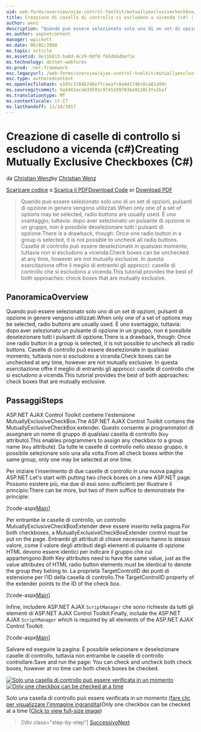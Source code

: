 ```yaml
---
uid: web-forms/overview/ajax-control-toolkit/mutuallyexclusivecheckbox/creating-mutually-exclusive-checkboxes-cs
title: Creazione di caselle di controllo si escludono a vicenda (c#) | Documenti Microsoft
author: wenz
description: "Quando può essere selezionato solo uno di un set di opzioni, pulsanti di opzione in genere vengono utilizzati. È uno svantaggio, tuttavia: dopo aver selezionato un pulsante di opzione in un gruppo,..."
ms.author: aspnetcontent
manager: wpickett
ms.date: 06/02/2008
ms.topic: article
ms.assetid: 8e11b813-ba0d-4c29-b0f8-f65db6dbef1e
ms.technology: dotnet-webforms
ms.prod: .net-framework
msc.legacyurl: /web-forms/overview/ajax-control-toolkit/mutuallyexclusivecheckbox/creating-mutually-exclusive-checkboxes-cs
msc.type: authoredcontent
ms.openlocfilehash: e165c3784b246effcaeafc0ad4274bc0ca81a99c
ms.sourcegitcommit: 9a9483aceb34591c97451997036a9120c3fe2baf
ms.translationtype: MT
ms.contentlocale: it-IT
ms.lasthandoff: 11/10/2017
---
```

<a name="creating-mutually-exclusive-checkboxes-c"></a><span data-ttu-id="b7340-104">Creazione di caselle di controllo si escludono a vicenda (c#)</span><span class="sxs-lookup"><span data-stu-id="b7340-104">Creating Mutually Exclusive Checkboxes (C#)</span></span>
====================
<span data-ttu-id="b7340-105">da [Christian Wenz](https://github.com/wenz)</span><span class="sxs-lookup"><span data-stu-id="b7340-105">by [Christian Wenz](https://github.com/wenz)</span></span>

<span data-ttu-id="b7340-106">[Scaricare codice](http://download.microsoft.com/download/9/3/f/93f8daea-bebd-4821-833b-95205389c7d0/MutuallyExclusiveCheckBox0.cs.zip) o [Scarica il PDF](http://download.microsoft.com/download/b/6/a/b6ae89ee-df69-4c87-9bfb-ad1eb2b23373/mutuallyexclusivecheckbox0CS.pdf)</span><span class="sxs-lookup"><span data-stu-id="b7340-106">[Download Code](http://download.microsoft.com/download/9/3/f/93f8daea-bebd-4821-833b-95205389c7d0/MutuallyExclusiveCheckBox0.cs.zip) or [Download PDF](http://download.microsoft.com/download/b/6/a/b6ae89ee-df69-4c87-9bfb-ad1eb2b23373/mutuallyexclusivecheckbox0CS.pdf)</span></span>

> <span data-ttu-id="b7340-107">Quando può essere selezionato solo uno di un set di opzioni, pulsanti di opzione in genere vengono utilizzati.</span><span class="sxs-lookup"><span data-stu-id="b7340-107">When only one of a set of options may be selected, radio buttons are usually used.</span></span> <span data-ttu-id="b7340-108">È uno svantaggio, tuttavia: dopo aver selezionato un pulsante di opzione in un gruppo, non è possibile deselezionare tutti i pulsanti di opzione.</span><span class="sxs-lookup"><span data-stu-id="b7340-108">There is a drawback, though: Once one radio button in a group is selected, it is not possible to uncheck all radio buttons.</span></span> <span data-ttu-id="b7340-109">Caselle di controllo può essere deselezionate in qualsiasi momento, tuttavia non si escludono a vicenda.</span><span class="sxs-lookup"><span data-stu-id="b7340-109">Check boxes can be unchecked at any time, however are not mutually exclusive.</span></span> <span data-ttu-id="b7340-110">In questa esercitazione offre il meglio di entrambi gli approcci: caselle di controllo che si escludono a vicenda.</span><span class="sxs-lookup"><span data-stu-id="b7340-110">This tutorial provides the best of both approaches: check boxes that are mutually exclusive.</span></span>


## <a name="overview"></a><span data-ttu-id="b7340-111">Panoramica</span><span class="sxs-lookup"><span data-stu-id="b7340-111">Overview</span></span>

<span data-ttu-id="b7340-112">Quando può essere selezionato solo uno di un set di opzioni, pulsanti di opzione in genere vengono utilizzati.</span><span class="sxs-lookup"><span data-stu-id="b7340-112">When only one of a set of options may be selected, radio buttons are usually used.</span></span> <span data-ttu-id="b7340-113">È uno svantaggio, tuttavia: dopo aver selezionato un pulsante di opzione in un gruppo, non è possibile deselezionare tutti i pulsanti di opzione.</span><span class="sxs-lookup"><span data-stu-id="b7340-113">There is a drawback, though: Once one radio button in a group is selected, it is not possible to uncheck all radio buttons.</span></span> <span data-ttu-id="b7340-114">Caselle di controllo può essere deselezionate in qualsiasi momento, tuttavia non si escludono a vicenda.</span><span class="sxs-lookup"><span data-stu-id="b7340-114">Check boxes can be unchecked at any time, however are not mutually exclusive.</span></span> <span data-ttu-id="b7340-115">In questa esercitazione offre il meglio di entrambi gli approcci: caselle di controllo che si escludono a vicenda.</span><span class="sxs-lookup"><span data-stu-id="b7340-115">This tutorial provides the best of both approaches: check boxes that are mutually exclusive.</span></span>

## <a name="steps"></a><span data-ttu-id="b7340-116">Passaggi</span><span class="sxs-lookup"><span data-stu-id="b7340-116">Steps</span></span>

<span data-ttu-id="b7340-117">ASP.NET AJAX Control Toolkit contiene l'estensione MutuallyExclusiveCheckBox.</span><span class="sxs-lookup"><span data-stu-id="b7340-117">The ASP.NET AJAX Control Toolkit contains the MutuallyExclusiveCheckBox extender.</span></span> <span data-ttu-id="b7340-118">Questo consente ai programmatori di assegnare un nome di gruppo di qualsiasi casella di controllo (`Key` attributo).</span><span class="sxs-lookup"><span data-stu-id="b7340-118">This enables programmers to assign any checkbox to a group name (`Key` attribute).</span></span> <span data-ttu-id="b7340-119">Da tutte le caselle di controllo nello stesso gruppo, è possibile selezionare solo una alla volta.</span><span class="sxs-lookup"><span data-stu-id="b7340-119">From all check boxes within the same group, only one may be selected at one time.</span></span>

<span data-ttu-id="b7340-120">Per iniziare l'inserimento di due caselle di controllo in una nuova pagina ASP.NET.</span><span class="sxs-lookup"><span data-stu-id="b7340-120">Let's start with putting two check boxes on a new ASP.NET page.</span></span> <span data-ttu-id="b7340-121">Possono esistere più, ma due di essi sono sufficienti per illustrare il principio:</span><span class="sxs-lookup"><span data-stu-id="b7340-121">There can be more, but two of them suffice to demonstrate the principle:</span></span>

[!code-aspx[Main](creating-mutually-exclusive-checkboxes-cs/samples/sample1.aspx)]

<span data-ttu-id="b7340-122">Per entrambe le caselle di controllo, un controllo MutuallyExclusiveCheckBoxExtender deve essere inserito nella pagina.</span><span class="sxs-lookup"><span data-stu-id="b7340-122">For both checkboxes, a MutuallyExclusiveCheckBoxExtender control must be put on the page.</span></span> <span data-ttu-id="b7340-123">Entrambi gli attributi di chiave necessario hanno lo stesso valore, come il valore degli attributi degli elementi di pulsante di opzione HTML devono essere identici per indicare il gruppo che cui appartengono.</span><span class="sxs-lookup"><span data-stu-id="b7340-123">Both Key attributes need to have the same value, just as the value attributes of HTML radio button elements must be identical to denote the group they belong to.</span></span> <span data-ttu-id="b7340-124">La proprietà TargetControlID dei punti di estensione per l'ID della casella di controllo.</span><span class="sxs-lookup"><span data-stu-id="b7340-124">The TargetControlID property of the extender points to the ID of the check box.</span></span>

[!code-aspx[Main](creating-mutually-exclusive-checkboxes-cs/samples/sample2.aspx)]

<span data-ttu-id="b7340-125">Infine, includere ASP.NET AJAX `ScriptManager` che sono richieste da tutti gli elementi di ASP.NET AJAX Control Toolkit:</span><span class="sxs-lookup"><span data-stu-id="b7340-125">Finally, include the ASP.NET AJAX `ScriptManager` which is required by all elements of the ASP.NET AJAX Control Toolkit:</span></span>

[!code-aspx[Main](creating-mutually-exclusive-checkboxes-cs/samples/sample3.aspx)]

<span data-ttu-id="b7340-126">Salvare ed eseguire la pagina: È possibile selezionare e deselezionare caselle di controllo, tuttavia non entrambe le caselle di controllo controllare.</span><span class="sxs-lookup"><span data-stu-id="b7340-126">Save and run the page: You can check and uncheck both check boxes, however at no time can both check boxes be checked.</span></span>


<span data-ttu-id="b7340-127">[![Solo una casella di controllo può essere verificata in un momento](creating-mutually-exclusive-checkboxes-cs/_static/image2.png)](creating-mutually-exclusive-checkboxes-cs/_static/image1.png)</span><span class="sxs-lookup"><span data-stu-id="b7340-127">[![Only one checkbox can be checked at a time](creating-mutually-exclusive-checkboxes-cs/_static/image2.png)](creating-mutually-exclusive-checkboxes-cs/_static/image1.png)</span></span>

<span data-ttu-id="b7340-128">Solo una casella di controllo può essere verificata in un momento ([fare clic per visualizzare l'immagine ingrandita](creating-mutually-exclusive-checkboxes-cs/_static/image3.png))</span><span class="sxs-lookup"><span data-stu-id="b7340-128">Only one checkbox can be checked at a time ([Click to view full-size image](creating-mutually-exclusive-checkboxes-cs/_static/image3.png))</span></span>

>[!div class="step-by-step"]
[<span data-ttu-id="b7340-129">Successivo</span><span class="sxs-lookup"><span data-stu-id="b7340-129">Next</span></span>](creating-mutually-exclusive-checkboxes-vb.md)
